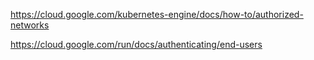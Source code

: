 https://cloud.google.com/kubernetes-engine/docs/how-to/authorized-networks

https://cloud.google.com/run/docs/authenticating/end-users